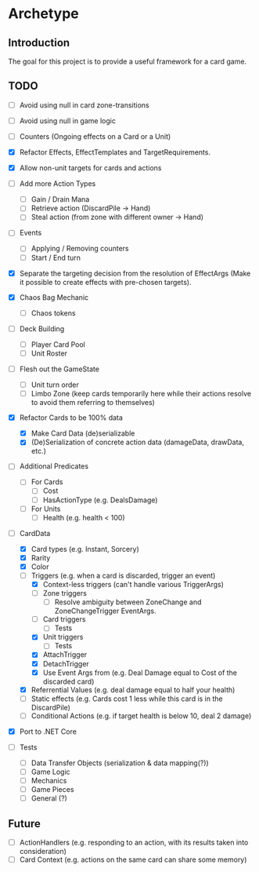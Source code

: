 # Archetype

## Introduction
The goal for this project is to provide a useful framework for a card game.

## TODO
- [ ] Avoid using null in card zone-transitions
- [ ] Avoid using null in game logic
- [ ] Counters (Ongoing effects on a Card or a Unit)
- [x] Refactor Effects, EffectTemplates and TargetRequirements.
- [x] Allow non-unit targets for cards and actions

- [ ] Add more Action Types
	- [ ] Gain / Drain Mana
	- [ ] Retrieve action (DiscardPile -> Hand)
	- [ ] Steal action (from zone with different owner -> Hand)
- [ ] Events
	- [ ] Applying / Removing counters
	- [ ] Start / End turn
- [x] Separate the targeting decision from the resolution of EffectArgs (Make it possible to create effects with pre-chosen targets).
- [x] Chaos Bag Mechanic
	- [ ] Chaos tokens
- [ ] Deck Building
	- [ ] Player Card Pool
	- [ ] Unit Roster
- [ ] Flesh out the GameState
	- [ ] Unit turn order
	- [ ] Limbo Zone (keep cards temporarily here while their actions resolve to avoid them referring to themselves)
- [x] Refactor Cards to be 100% data
	- [x] Make Card Data (de)serializable
	- [x] (De)Serialization of concrete action data (damageData, drawData, etc.)
- [ ] Additional Predicates
	- [ ] For Cards
		- [ ] Cost
		- [ ] HasActionType (e.g. DealsDamage)
	- [ ] For Units
		- [ ] Health (e.g. health < 100)
- [ ] CardData
	- [x] Card types (e.g. Instant, Sorcery)
	- [x] Rarity
	- [x] Color
	- [ ] Triggers (e.g. when a card is discarded, trigger an event)
		- [x] Context-less triggers (can't handle various TriggerArgs)
		- [ ] Zone triggers
			- [ ] Resolve ambiguity between ZoneChange and ZoneChangeTrigger EventArgs.
		- [ ] Card triggers
			- [ ] Tests
		- [x] Unit triggers
			- [ ] Tests
		- [x] AttachTrigger
		- [x] DetachTrigger
		- [x] Use Event Args from (e.g. Deal Damage equal to Cost of the discarded card)
	- [x] Referrential Values (e.g. deal damage equal to half your health)
	- [ ] Static effects (e.g. Cards cost 1 less while this card is in the DiscardPile)
	- [ ] Conditional Actions (e.g. if target health is below 10, deal 2 damage)
- [x] Port to .NET Core
- [ ] Tests
	- [ ] Data Transfer Objects (serialization & data mapping(?))
	- [ ] Game Logic
	- [ ] Mechanics
	- [ ] Game Pieces
	- [ ] General (?)
## Future
- [ ] ActionHandlers (e.g. responding to an action, with its results taken into consideration)
- [ ] Card Context (e.g. actions on the same card can share some memory)